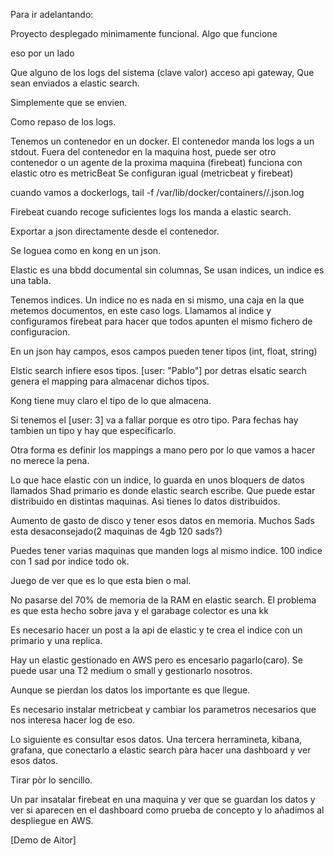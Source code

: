 Para ir adelantando:

Proyecto desplegado minimamente funcional.
Algo que funcione

eso por un lado

Que alguno de los logs del sistema (clave valor) acceso api gateway,
Que sean enviados a elastic search.

Simplemente que se envien.

Como repaso de los logs.

Tenemos un contenedor en un docker. El contenedor manda los logs a un stdout. 
Fuera del contenedor en la maquina host, puede ser otro contenedor o un agente de la proxima maquina (firebeat) funciona con elastic otro es metricBeat
Se configuran igual (metricbeat y firebeat)

cuando vamos a dockerlogs, tail -f /var/lib/docker/containers/<id>/<id>.json.log 

Firebeat cuando recoge suficientes logs los manda a elastic search.

Exportar a json directamente desde el contenedor.

Se loguea como en kong en un json.

Elastic es una bbdd documental sin columnas,
Se usan indices, un indice es una tabla.

Tenemos indices.
Un indice no es nada en si mismo, una caja en la que metemos documentos, en este caso logs.
Llamamos al indice y configuramos firebeat para hacer que todos apunten el mismo fichero de configuracion.

En un json hay campos, esos campos pueden tener tipos (int, float, string)

Elstic search infiere esos tipos.
[user: "Pablo"] por detras elsatic search genera el mapping para almacenar dichos tipos.

Kong tiene muy claro el tipo de lo que almacena.

Si tenemos el [user: 3] va a fallar porque es otro tipo. Para fechas hay tambien un tipo y hay que especificarlo.

Otra forma es definir los mappings a mano pero por lo que vamos a hacer no merece la pena.

Lo que hace elastic con un indice, lo guarda en unos bloquers de datos llamados Shad primario es donde elastic search escribe. Que puede estar distribuido
en distintas maquinas. Asi tienes lo datos distribuidos.

Aumento de gasto de disco y tener esos datos en memoria.
Muchos Sads esta desaconsejado(2 maquinas de 4gb 120 sads?)

Puedes tener varias maquinas que manden logs al mismo indice. 100 indice con 1 sad por indice todo ok.

Juego de ver que es lo que esta bien o mal.

No pasarse del 70% de memoria de la RAM en elastic search. El problema es que esta hecho sobre java y el garabage colector es una kk

Es necesario hacer un post a la api de elastic y te crea el indice con un primario y una replica.

Hay un elastic gestionado en AWS pero es encesario pagarlo(caro). Se puede usar una T2 medium o small y gestionarlo nosotros.

Aunque se pierdan los datos los importante es que llegue.

Es necesario instalar metricbeat y cambiar los parametros necesarios que nos interesa hacer log de eso.

Lo siguiente es consultar esos datos.
Una tercera herramineta, kibana, grafana, que conectarlo a elastic search pàra hacer una dashboard y ver esos datos.

Tirar pòr lo sencillo.

Un par insatalar firebeat en una maquina y ver que se guardan los datos y ver si aparecen en el dashboard como prueba de concepto y lo añadimos al despliegue
en AWS.

[Demo de Aitor]

